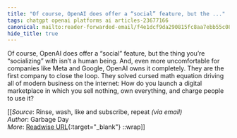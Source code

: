 ```yaml
---
title: "Of course, OpenAI does offer a “social” feature, but the ..."
tags: chatgpt openai platforms ai articles-23677166
canonical: mailto:reader-forwarded-email/f4e1dcf9da290815fc8aa7ebb55c08ef
hide_title: true
---
```


Of course, OpenAI does offer a “social” feature, but the thing you’re “socializing” with isn’t a human being. And, even more uncomfortable for companies like Meta and Google, OpenAI owns it completely. They are the first company to close the loop. They solved cursed math equation driving all of modern business on the internet: How do you launch a digital marketplace in which you sell nothing, own everything, and charge people to use it?


[[_Source_: Rinse, wash, like and subscribe, repeat _(via email)_<br>
_Author_: Garbage Day<br>
_More_: [Readwise URL](https://readwise.io/open/463494484){:target="_blank"}
::wrap]]